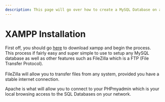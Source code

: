 ```yaml
---
description: This page will go over how to create a MySQL Database on a local server / VPS.
---
```


# XAMPP Installation

First off, you should go [here](https://www.apachefriends.org/download.html) to download xampp and begin the process.\
This process if fairly easy and super simple to use to setup any MySQL database as well as other features such as FileZilla which is a FTP (File Transfer Protocol).\
\
FileZilla will allow you to transfer files from any system, provided you have a stable internet connection.

Apache is what will allow you to connect to your PHPmyadmin which is your local browsing access to the SQL Databases on your network.
